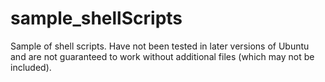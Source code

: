 # sample_shellScripts
Sample of shell scripts. Have not been tested in later versions of Ubuntu and are not guaranteed to work without additional files (which may not be included).
